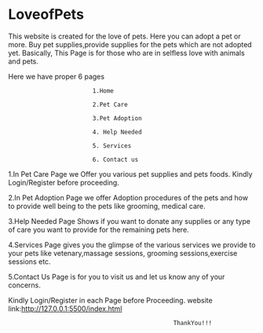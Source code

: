 # LoveofPets
This website is created for the love of pets. Here you can adopt a pet or more. Buy pet supplies,provide supplies for the pets which are not adopted yet. Basically, This Page is for those who are in selfless love with animals and pets.

Here we have proper 6 pages
                            
                            1.Home 

                            2.Pet Care
                            
                            3.Pet Adoption
                            
                            4. Help Needed
                            
                            5. Services
                            
                            6. Contact us
                            
 1.In Pet Care Page we Offer you various pet supplies and pets foods. Kindly Login/Register before proceeding.
 
 2.In Pet Adoption Page we offer Adoption procedures of the pets and how to provide well being to the pets like grooming, medical care.
 
 3.Help Needed Page Shows if you want to donate any supplies or any type of care you want to provide for the remaining pets here.
 
 4.Services Page gives you the glimpse of the various services we provide to your pets like vetenary,massage sessions, grooming sessions,exercise sessions etc.
 
 5.Contact Us Page is for you to visit us and let us know any of your concerns.
 
 Kindly Login/Register in each Page before Proceeding. website link:http://127.0.0.1:5500/index.html
                                                   
                                                   
                                                   ThankYou!!!
